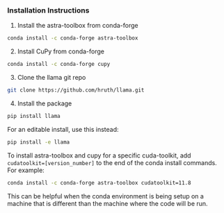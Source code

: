 ### Installation Instructions
1. Install the astra-toolbox from conda-forge
```bash
conda install -c conda-forge astra-toolbox
```
2. Install CuPy from conda-forge
```bash
conda install -c conda-forge cupy
```
3. Clone the llama git repo
```bash
git clone https://github.com/hruth/llama.git
```
4. Install the package
```bash
pip install llama
```
For an editable install, use this instead:
```bash
pip install -e llama
```

To install astra-toolbox and cupy for a specific cuda-toolkit, add `cudatoolkit=[version_number]` to the end of the conda install commands. For example:
```bash
conda install -c conda-forge astra-toolbox cudatoolkit=11.8
```
This can be helpful when the conda environment is being setup on a machine that is different than the machine where the code will be run.